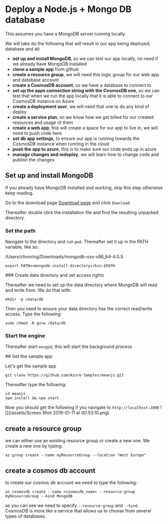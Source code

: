 # Deploy a Node.js + Mongo DB database
This assumes you have a MongoDB server running locally. 

We will take do the following that will result in our app being deployed, database and all:

- **set up and install MongoDB**, so we can test our app locally, no need if we already have MongoDB installed
- **clone a sample app** from github
- **create a resource group**, we will need this logic group for our web app and database account
- **create a CosmosDB account**, so we have a database to connect to
- **set up the apps connection string with the CosmosDB one**, so we can test that when we run the app locally that it is able to connect to our CosmosDB instance on Azure
- **create a deployment user**, we will need that one to do any kind of deploy
- **create a service plan**, so we know how we get billed for our created resources and usage of them
- **create a web app**, this will create a space for our app to live in, we will need to push code here
- **set db app settings**, to ensure our app is running towards the CosmosDB instance when running in the cloud
- **push the app to azure**, this is to make sure our code ends up in azure
- **manage changes and redeploy**, we will learn how to change code and publish the changes




## Set up and install MongoDB
If you already have MongoDB installed and working, skip this step otherwise keep reading.

Go to the download page [Download page](https://www.mongodb.com/download-center/community?jmp=docs) and click `Download`

Thereafter double click the installation file and find the resulting unpacked directory. 

### Set the path

Navigate to the directory and run `pwd`. Thereafter set it up in the PATH variable, like so:

/Users/chnoring/Downloads/mongodb-osx-x86_64-4.0.5

```
export PATH=<mongodb-install-directory>/bin:$PATH
```

### Create data directory and set access rights

Thereafter we need to set up the data directory where MongoDB will read and write from. We do that with:

```
mkdir -p /data/db
```

Then you need to ensure your data directory has the correct read/write access. Type the following:

```
sudo chmod -R go+w /data/db
```

### Start the engine

Thereafter start `mongod`, this will start the background process

## Get the sample app

Let's get the sample app

```
git clone https://github.com/Azure-Samples/meanjs.git
```

Thereafter type the following:

```
cd meanjs
npm install && npm start
```

Now you should get the following if you navigate to `http://localhost:3000`
![](/assets/Screen Shot 2019-01-11 at 00.53.10.png)

## create a resource group
we can either use an existing resource group or create a new one. We create a new one by typing:

```
az group create --name myResourceGroup --location "West Europe"
```

## create a cosmos db account
to create our cosmos db account we need to type the following:

```
az cosmosdb create --name <cosmosdb_name> --resource-group myResourceGroup --kind MongoDB
```
as you can see we need to specify `--resource-group` and `--kind`. CosmosDB is more like a service that allows us to choose from several types of databases.



